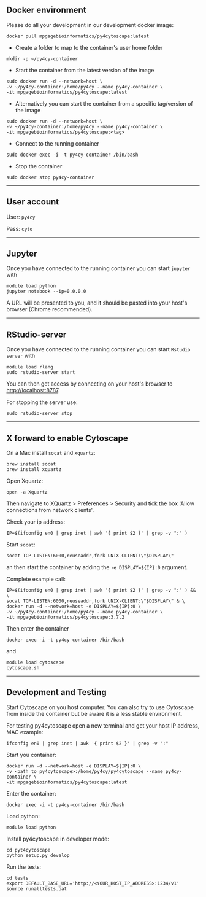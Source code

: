 ## Docker environment 

Please do all your development in our development docker image:

```
docker pull mpgagebioinformatics/py4cytoscape:latest
```

* Create a folder to map to the container's user home folder
```
mkdir -p ~/py4cy-container
```

* Start the container from the latest version of the image
```
sudo docker run -d --network=host \
-v ~/py4cy-container:/home/py4cy --name py4cy-container \
-it mpgagebioinformatics/py4cytoscape:latest
```

* Alternatively you can start the container from a specific tag/version of the image
```
sudo docker run -d --network=host \
-v ~/py4cy-container:/home/py4cy --name py4cy-container \
-it mpgagebioinformatics/py4cytoscape:<tag>
```

* Connect to the running container
```
sudo docker exec -i -t py4cy-container /bin/bash
```

* Stop the container
```
sudo docker stop py4cy-container
```
----

## User account

User: `py4cy`

Pass: `cyto`

----

## Jupyter

Once you have connected to the running container you can start `jupyter` with
```
module load python
jupyter notebook --ip=0.0.0.0
```
A URL will be presented to you, and it should be pasted into your host's browser (Chrome  recommended).

----
## RStudio-server
Once you have connected to the running container you can start `Rstudio server` with
```
module load rlang
sudo rstudio-server start
```
You can then get access by connecting on your host's browser to [http://localhost:8787](http://localhost:8787).

For stopping the server use:
```
sudo rstudio-server stop
```

----

## X forward to enable Cytoscape

On a Mac install `socat` and `xquartz`:
```
brew install socat
brew install xquartz
```
Open Xquartz:
```
open -a Xquartz
```
Then navigate to XQuartz > Preferences > Security  and tick the box 'Allow connections from network clients'.

Check your ip address:
```
IP=$(ifconfig en0 | grep inet | awk '{ print $2 }' | grep -v ":" )
```
Start `socat`:
```
socat TCP-LISTEN:6000,reuseaddr,fork UNIX-CLIENT:\"$DISPLAY\"
```
an then start the container by adding the `-e DISPLAY=${IP}:0` argument. 

Complete example call:
```
IP=$(ifconfig en0 | grep inet | awk '{ print $2 }' | grep -v ":" ) && \
socat TCP-LISTEN:6000,reuseaddr,fork UNIX-CLIENT:\"$DISPLAY\" & \
docker run -d --network=host -e DISPLAY=${IP}:0 \
-v ~/py4cy-container:/home/py4cy --name py4cy-container \
-it mpgagebioinformatics/py4cytoscape:3.7.2
```
Then enter the container
```
docker exec -i -t py4cy-container /bin/bash
```
and
```
module load cytoscape
cytoscape.sh
```

----

## Development and Testing

Start Cytoscape on you host computer. You can also try to use Cytoscape from inside the container but be aware it is a less stable environment.

For testing py4cytoscape open a new terminal and get your host IP address, MAC example:
```
ifconfig en0 | grep inet | awk '{ print $2 }' | grep -v ":"
```
Start you container:
```
docker run -d --network=host -e DISPLAY=${IP}:0 \
-v <path_to_py4cytoscape>:/home/py4cy/py4cytoscape --name py4cy-container \
-it mpgagebioinformatics/py4cytoscape:latest
```
Enter the container:
```
docker exec -i -t py4cy-container /bin/bash
```
Load python:
```
module load python
```
Install py4cytoscape in developer mode:
```
cd pyt4cytoscape
python setup.py develop
```
Run the tests:
```
cd tests
export DEFAULT_BASE_URL='http://<YOUR_HOST_IP_ADDRESS>:1234/v1'
source runalltests.bat 
```



